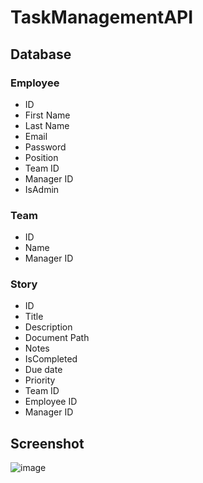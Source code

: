 # TaskManagementAPI

## Database
### Employee
- ID
- First Name
- Last Name
- Email
- Password
- Position
- Team ID
- Manager ID
- IsAdmin

### Team
- ID
- Name
- Manager ID

### Story
- ID
- Title
- Description
- Document Path
- Notes
- IsCompleted
- Due date
- Priority
- Team ID
- Employee ID
- Manager ID

## Screenshot
![image](https://github.com/user-attachments/assets/e8733541-9bc4-46e5-832f-7597b46937c6)
